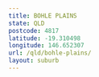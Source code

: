 ```yaml
---
title: BOHLE PLAINS
state: QLD
postcode: 4817
latitude: -19.310498
longitude: 146.652307
url: /qld/bohle-plains/
layout: suburb
---
```

